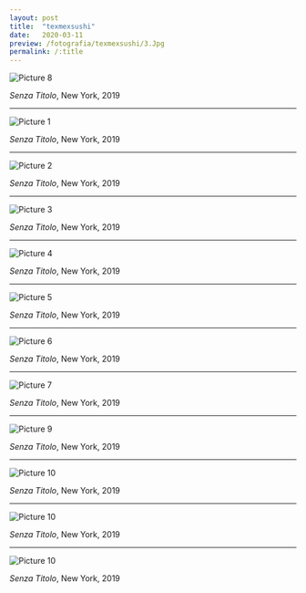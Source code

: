 ```yaml
---
layout: post
title:  "texmexsushi"
date:   2020-03-11
preview: /fotografia/texmexsushi/3.Jpg
permalink: /:title
---
```


![Picture 8](./8.Jpg)

_Senza Titolo_, New York, 2019

---

![Picture 1](./1.Jpg)

_Senza Titolo_, New York, 2019

---

![Picture 2](./2.Jpg)

_Senza Titolo_, New York, 2019

---

![Picture 3](./3.Jpg)

_Senza Titolo_, New York, 2019

---

![Picture 4](./4.Jpg)

_Senza Titolo_, New York, 2019

---

![Picture 5](./5.Jpg)

_Senza Titolo_, New York, 2019

---

![Picture 6](./6.Jpg)

_Senza Titolo_, New York, 2019

---

![Picture 7](./7.Jpg)

_Senza Titolo_, New York, 2019

---

![Picture 9](./9.Jpg)

_Senza Titolo_, New York, 2019

---

![Picture 10](./10.Jpg)

_Senza Titolo_, New York, 2019

---

![Picture 10](./11.Jpg)

_Senza Titolo_, New York, 2019

---

![Picture 10](./12.Jpg)

_Senza Titolo_, New York, 2019




